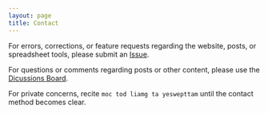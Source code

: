 ```yaml
---
layout: page
title: Contact
---
```


For errors, corrections, or feature requests regarding the website, posts, or spreadsheet tools, please submit an [Issue](https://github.com/mpewsey/mpewsey.github.io/issues).

For questions or comments regarding posts or other content, please use the [Dicussions Board](https://github.com/mpewsey/mpewsey.github.io/discussions).

For private concerns, recite `moc tod liamg ta yeswepttam` until the contact method becomes clear.